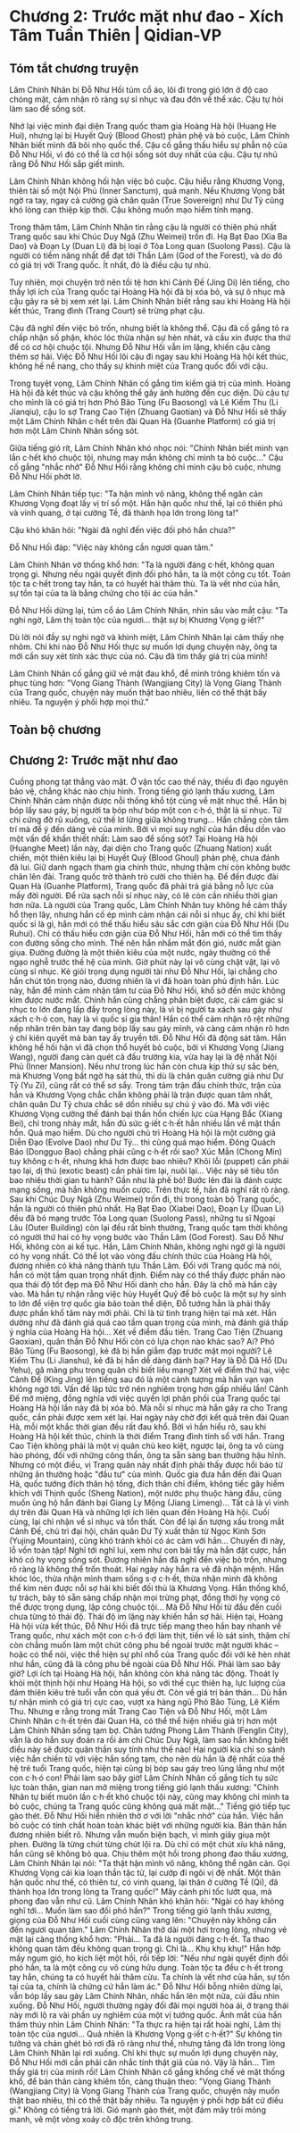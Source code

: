 # Chương 2: Trước mặt như đao - Xích Tâm Tuần Thiên | Qidian-VP

## Tóm tắt chương truyện

Lâm Chính Nhân bị Đỗ Như Hối túm cổ áo, lôi đi trong gió lớn ở độ cao chóng mặt, cảm nhận rõ ràng sự sỉ nhục và đau đớn về thể xác. Cậu tự hỏi làm sao để sống sót.

Nhớ lại việc mình đại diện Trang quốc tham gia Hoàng Hà hội (Huang He Hui), nhưng lại bị Huyết Quỷ (Blood Ghost) phản phệ và bỏ cuộc, Lâm Chính Nhân biết mình đã bôi nhọ quốc thể. Cậu cố gắng thấu hiểu sự phẫn nộ của Đỗ Như Hối, vì đó có thể là cơ hội sống sót duy nhất của cậu. Cậu tự nhủ rằng Đỗ Như Hối sắp giết mình.

Lâm Chính Nhân không hối hận việc bỏ cuộc. Cậu hiểu rằng Khương Vọng, thiên tài số một Nội Phủ (Inner Sanctum), quá mạnh. Nếu Khương Vọng bất ngờ ra tay, ngay cả cường giả chân quân (True Sovereign) như Dư Tỷ cũng khó lòng can thiệp kịp thời. Cậu không muốn mạo hiểm tính mạng.

Trong thâm tâm, Lâm Chính Nhân tin rằng cậu là người có thiên phú nhất Trang quốc sau khi Chúc Duy Ngã (Zhu Weimei) trốn đi. Hạ Bạt Đao (Xia Ba Dao) và Đoạn Ly (Duan Li) đã bị loại ở Tỏa Long quan (Suolong Pass). Cậu là người có tiềm năng nhất để đạt tới Thần Lâm (God of the Forest), và do đó có giá trị với Trang quốc. Ít nhất, đó là điều cậu tự nhủ.

Tuy nhiên, mọi chuyện trở nên tồi tệ hơn khi Cảnh Đế (Jing Di) lên tiếng, cho thấy lợi ích của Trang quốc tại Hoàng Hà hội đã bị xóa bỏ, và sự ô nhục mà cậu gây ra sẽ bị xem xét lại. Lâm Chính Nhân biết rằng sau khi Hoàng Hà hội kết thúc, Trang đình (Trang Court) sẽ trừng phạt cậu.

Cậu đã nghĩ đến việc bỏ trốn, nhưng biết là không thể. Cậu đã cố gắng tỏ ra chấp nhận số phận, khóc lóc thừa nhận sự hèn nhát, và cầu xin được tha thứ để có cơ hội chuộc tội. Nhưng Đỗ Như Hối vẫn im lặng, khiến cậu càng thêm sợ hãi. Việc Đỗ Như Hối lôi cậu đi ngay sau khi Hoàng Hà hội kết thúc, không hề nể nang, cho thấy sự khinh miệt của Trang quốc đối với cậu.

Trong tuyệt vọng, Lâm Chính Nhân cố gắng tìm kiếm giá trị của mình. Hoàng Hà hội đã kết thúc và cậu không thể gây ảnh hưởng đến cục diện. Dù cậu tự cho mình là có giá trị hơn Phó Bão Tùng (Fu Baosong) và Lê Kiếm Thu (Li Jianqiu), cậu lo sợ Trang Cao Tiện (Zhuang Gaotian) và Đỗ Như Hối sẽ thấy một Lâm Chính Nhân c·hết trên đài Quan Hà (Guanhe Platform) có giá trị hơn một Lâm Chính Nhân sống sót.

Giữa tiếng gió rít, Lâm Chính Nhân khó nhọc nói: "Chính Nhân biết mình vạn lần c·hết khó chuộc tội, nhưng may mắn không chỉ mình ta bỏ cuộc..." Cậu cố gắng "nhắc nhở" Đỗ Như Hối rằng không chỉ mình cậu bỏ cuộc, nhưng Đỗ Như Hối phớt lờ.

Lâm Chính Nhân tiếp tục: "Ta hận mình vô năng, không thể ngăn cản Khương Vọng đoạt lấy vị trí số một. Hắn hận quốc như thế, lại có thiên phú và vinh quang, ở tại cường Tề, đã thành họa lớn trong lòng ta!"

Cậu khó khăn hỏi: "Ngài đã nghĩ đến việc đối phó hắn chưa?"

Đỗ Như Hối đáp: "Việc này không cần ngươi quan tâm."

Lâm Chính Nhân vờ thống khổ hơn: "Ta là người đáng c·hết, không quan trọng gì. Nhưng nếu ngài quyết định đối phó hắn, ta là một công cụ tốt. Toàn tộc ta c·hết trong tay hắn, ta có huyết hải thâm thù. Ta là vết nhơ của hắn, sự tồn tại của ta là bằng chứng cho tội ác của hắn."

Đỗ Như Hối dừng lại, túm cổ áo Lâm Chính Nhân, nhìn sâu vào mắt cậu: "Ta nghi ngờ, Lâm thị toàn tộc của ngươi... thật sự bị Khương Vọng g·iết?"

Dù lời nói đầy sự nghi ngờ và khinh miệt, Lâm Chính Nhân lại cảm thấy nhẹ nhõm. Chỉ khi nào Đỗ Như Hối thực sự muốn lợi dụng chuyện này, ông ta mới cần suy xét tính xác thực của nó. Cậu đã tìm thấy giá trị của mình!

Lâm Chính Nhân cố gắng giữ vẻ mặt đau khổ, để mình trông khiêm tốn và phục tùng hơn: "Vọng Giang Thành (Wangjiang City) là Vọng Giang Thành của Trang quốc, chuyện này muốn thật bao nhiêu, liền có thể thật bấy nhiêu. Ta nguyện ý phối hợp mọi thứ."

## Toàn bộ chương

## Chương 2: Trước mặt như đao

Cuồng phong tạt thẳng vào mặt.
Ở vận tốc cao thế này, thiếu đi đạo nguyên bảo vệ, chẳng khác nào chịu hình.
Trong tiếng gió lạnh thấu xương, Lâm Chính Nhân cảm nhận được nỗi thống khổ tột cùng về mặt nhục thể.
Hắn bị bóp lấy sau gáy, bị người ta bóp như bóp một con c·h·ó, thật là sỉ nhục. Tứ chi cứng đờ rũ xuống, cứ thế lơ lửng giữa không trung...
Hắn chẳng còn tâm trí mà để ý đến dáng vẻ của mình.
Bởi vì mọi suy nghĩ của hắn đều dồn vào một vấn đề khẩn thiết nhất:
Làm sao để sống sót?
Tại Hoàng Hà hội (Huanghe Meet) lần này, đại diện cho Trang quốc (Zhuang Nation) xuất chiến, một thiên kiêu lại bị Huyết Quỷ (Blood Ghoul) phản phệ, chưa đánh đã lui. Giữ danh ngạch tham gia chính thức, nhưng thậm chí còn không bước chân lên đài.
Trang quốc trở thành trò cười cho thiên hạ.
Để đến được đài Quan Hà (Guanhe Platform), Trang quốc đã phải trả giá bằng nỗ lực của mấy đời người.
Để rửa sạch nỗi sỉ nhục này, có lẽ còn cần nhiều thời gian hơn nữa.
Là người của Trang quốc, Lâm Chính Nhân tuy không hề cảm thấy hổ thẹn lây, nhưng hắn cố ép mình cảm nhận cái nỗi sỉ nhục ấy, chỉ khi biết quốc sỉ là gì, hắn mới có thể thấu hiểu sâu sắc cơn giận của Đỗ Như Hối (Du Ruhui). Chỉ có thấu hiểu cơn giận của Đỗ Như Hối, hắn mới có thể tìm thấy con đường sống cho mình.
Thế nên hắn nhắm mắt đón gió, nước mắt giàn giụa. Đường đường là một thiên kiêu của một nước, ngày thường có thể ngạo nghễ trước thế hệ của mình. Giờ phút này lại vô cùng chật vật, lại vô cùng sỉ nhục.
Kẻ giỏi trọng dụng người tài như Đỗ Như Hối, lại chẳng cho hắn chút tôn trọng nào, đương nhiên là vì đã hoàn toàn phủ định hắn.
Lúc này, hắn để mình cảm nhận tâm tư của Đỗ Như Hối, khổ sở đến mức không kìm được nước mắt.
Chính hắn cũng chẳng phân biệt được, cái cảm giác sỉ nhục to lớn đang lấp đầy trong lòng này, là vì bị người ta xách sau gáy như xách c·h·ó con, hay là vì quốc sỉ gia thân!
Hắn có thể cảm nhận rõ rệt những nếp nhăn trên bàn tay đang bóp lấy sau gáy mình, và càng cảm nhận rõ hơn ý chí kiên quyết mà bàn tay ấy truyền tới.
Đỗ Như Hối đã động sát tâm.
Hắn không hề hối hận vì đã chọn thổ huyết bỏ cuộc, bởi vì Khương Vọng (Jiang Wang), người đang càn quét cả đấu trường kia, vừa hay lại là đệ nhất Nội Phủ (Inner Mansion). Nếu như trong lúc hắn còn chưa kịp thử sự sắc bén, mà Khương Vọng bất ngờ hạ sát thủ, thì dù là chân quân cường giả như Dư Tỷ (Yu Zi), cũng rất có thể sơ sẩy.
Trong tám trận đấu chính thức, trận của hắn và Khương Vọng chắc chắn không phải là trận được quan tâm nhất, chân quân Dư Tỷ chưa chắc sẽ dồn nhiều sự chú ý vào đó. Mà với việc Khương Vọng cường thế đánh bại thần hồn chiến lực của Hạng Bắc (Xiang Bei), chỉ trong nháy mắt, hắn đủ sức g·iết c·h·ết hắn nhiều lần về mặt thần hồn.
Quá mạo hiểm.
Dù cho người chủ trì Hoàng Hà hội là một cường giả Diễn Đạo (Evolve Dao) như Dư Tỷ... thì cũng quá mạo hiểm.
Đông Quách Báo (Dongguo Bao) chẳng phải cũng c·h·ết rồi sao?
Xúc Mẫn (Chong Min) tuy không c·h·ết, nhưng khá hơn được bao nhiêu? Khôi lỗi (puppet) cần phải tạo lại, dị thú (exotic beast) cần phải tìm lại, nuôi lại... Việc này sẽ tiêu tốn bao nhiêu thời gian tu hành? Gần như là phế bỏ!
Bước lên đài là đánh cược mạng sống, mà hắn không muốn cược.
Trên thực tế, hắn đã nghĩ rất rõ ràng.
Sau khi Chúc Duy Ngã (Zhu Weimei) trốn đi, thì trong toàn bộ Trang quốc, hắn là người có thiên phú nhất.
Hạ Bạt Đao (Xiabei Dao), Đoạn Ly (Duan Li) đều đã bỏ mạng trước Tỏa Long quan (Suolong Pass), những tu sĩ Ngoại Lâu (Outer Building) còn lại đều rất bình thường, Trang quốc tạm thời không có người thứ hai có hy vọng bước vào Thần Lâm (God Forest).
Sau Đỗ Như Hối, không còn ai kế tục.
Hắn, Lâm Chính Nhân, không nghi ngờ gì là người có hy vọng nhất.
Có thể lọt vào vòng đấu chính thức của Hoàng Hà hội, đương nhiên có khả năng thành tựu Thần Lâm.
Đối với Trang quốc mà nói, hắn có một tầm quan trọng nhất định. Điểm này có thể thấy được phần nào qua thái độ tốt đẹp mà Đỗ Như Hối dành cho hắn.
Đây là chỗ mà hắn cậy vào. Mà hắn tự nhận rằng việc hủy Huyết Quỷ để bỏ cuộc là một sự hy sinh to lớn để viện trợ quốc gia bảo toàn thể diện, Đỗ tướng hẳn là phải thấy được phần khổ tâm này mới phải.
Chỉ là từ tình trạng hiện tại mà xét. Hắn dường như đã đánh giá quá cao tầm quan trọng của mình, mà đánh giá thấp ý nghĩa của Hoàng Hà hội...
Xét về điểm đầu tiên.
Trang Cao Tiện (Zhuang Gaoxian), quân thần Đỗ Như Hối còn có lựa chọn nào khác sao?
Ai?
Phó Bão Tùng (Fu Baosong), kẻ đã bị hắn giẫm đạp trước mặt mọi người?
Lê Kiếm Thu (Li Jianshu), kẻ đã bị hắn dễ dàng đánh bại?
Hay là Đỗ Dã Hổ (Du Yehu), gã mãng phu trong quân chỉ biết liều mạng?
Xét về điểm thứ hai, việc Cảnh Đế (King Jing) lên tiếng sau đó là một cảnh tượng mà hắn vạn vạn không ngờ tới.
Vấn đề lập tức trở nên nghiêm trọng hơn gấp nhiều lần!
Cảnh Đế mở miệng, đồng nghĩa với việc quyền lợi phân phối của Trang quốc tại Hoàng Hà hội lần này đã bị xóa bỏ. Mà nỗi sỉ nhục mà hắn gây ra cho Trang quốc, cần phải được xem xét lại.
Hai ngày này chờ đợi kết quả trên đài Quan Hà, mỗi một khắc thời gian đều rất đau khổ.
Bởi vì hắn hiểu rõ, sau khi Hoàng Hà hội kết thúc, chính là thời điểm Trang đình tính sổ với hắn.
Trang Cao Tiện không phải là một vị quân chủ keo kiệt, ngược lại, ông ta vô cùng hào phóng, đối với những công thần, ông ta sẵn sàng ban thưởng hậu hĩnh. Nhưng có một điều, vị Trang quân này nhất định phải thấy được hồi báo từ những ân thưởng hoặc "đầu tư" của mình.
Quốc gia đưa hắn đến đài Quan Hà, quốc tướng đích thân hộ tống, đích thân chỉ điểm, không tiếc gây hiềm khích với Thịnh quốc (Sheng Nation), một nước phụ thuộc hàng đầu, cũng muốn ủng hộ hắn đánh bại Giang Ly Mộng (Jiang Limeng)...
Tất cả là vì vinh dự trên đài Quan Hà và những lợi ích liên quan đến Hoàng Hà hội.
Cuối cùng, lại chỉ nhận về sỉ nhục và tổn thất.
Còn để lại ấn tượng xấu trong mắt Cảnh Đế, chủ trì đại hội, chân quân Dư Tỷ xuất thân từ Ngọc Kinh Sơn (Yujing Mountain), cũng khó tránh khỏi có ác cảm với hắn...
Chuyến đi này, lỗ vốn toàn tập!
Nghĩ tới nghĩ lui, xem như con bài tẩy mà hắn đặt cược, hắn khó có hy vọng sống sót.
Đương nhiên hắn đã nghĩ đến việc bỏ trốn, nhưng rõ ràng là không thể trốn thoát.
Hai ngày này hắn ra vẻ đã nhận mệnh.
Hắn khóc lóc, thừa nhận mình tham sống s·ợ c·h·ết, thừa nhận mình đã không thể kìm nén được nỗi sợ hãi khi biết đối thủ là Khương Vọng. Hắn thống khổ, tự trách, bày tỏ sẵn sàng chấp nhận mọi trừng phạt, đồng thời hy vọng có thể được trọng dụng, lập công chuộc tội...
Mà Đỗ Như Hối từ đầu đến cuối chưa từng tỏ thái độ.
Thái độ im lặng này khiến hắn sợ hãi.
Hiện tại, Hoàng Hà hội vừa kết thúc, Đỗ Như Hối đã trực tiếp mang theo hắn bay nhanh về Trang quốc, như xách một con c·h·ó đợi làm thịt, tiến về lò sát sinh, thậm chí còn chẳng muốn làm một chút công phu bề ngoài trước mặt người khác – hoặc có thể nói, việc thể hiện sự phỉ nhổ của Trang quốc đối với kẻ hèn nhát như hắn, cũng đã là công phu bề ngoài của Đỗ Như Hối.
Phải làm sao bây giờ?
Lợi ích tại Hoàng Hà hội, hắn không còn khả năng tác động. Thoát ly khỏi một thịnh hội như Hoàng Hà hội, so với thế cục thiên hạ, lực lượng của đám thiên kiêu trẻ tuổi vẫn còn quá yếu ớt.
Còn về giá trị bản thân...
Dù hắn tự nhận mình có giá trị cực cao, vượt xa hàng ngũ Phó Bão Tùng, Lê Kiếm Thu.
Nhưng e rằng trong mắt Trang Cao Tiện và Đỗ Như Hối, một Lâm Chính Nhân c·h·ết trên đài Quan Hà, có thể thể hiện nhiều giá trị hơn một Lâm Chính Nhân sống tạm bợ.
Chân tướng Phong Lâm Thành (Fenglin City), vẫn là do hắn suy đoán ra rồi ám chỉ Chúc Duy Ngã, làm sao hắn không biết điều này sẽ được quân thần suy tính như thế nào!
Hai người kia chỉ so sánh việc hắn chiến tử với việc hắn sống tạm, cho nên dù hắn là đệ nhất của thế hệ trẻ tuổi Trang quốc, hiện tại cũng bị bóp sau gáy treo lủng lẳng như một con c·h·ó con!
Phải làm sao bây giờ!
Lâm Chính Nhân cố gắng tích tụ sức lực toàn thân, gian nan mở miệng trong tiếng gió lạnh thấu xương: "Chính Nhân tự biết muôn lần c·h·ết khó chuộc tội này, cũng may không chỉ mình ta bỏ cuộc, chúng ta Trang quốc cũng không quá mất mặt..."
Tiếng gió tiếp tục gào thét.
Đỗ Như Hối hiển nhiên thờ ơ với lời "nhắc nhở" của hắn.
Việc hắn bỏ cuộc có tính chất hoàn toàn khác biệt với những người kia. Bản thân hắn đương nhiên biết rõ.
Nhưng vẫn muốn biện bạch, vì mình giãy giụa một phen.
Đường là từng chút từng chút lội ra. Dù chỉ có một chút xíu khả năng, hắn cũng sẽ không bỏ qua.
Chịu thêm một hồi trong phong đao thấu xương, Lâm Chính Nhân lại nói: "Ta thật hận mình vô năng, không thể ngăn cản. Gọi Khương Vọng cái kia loạn thần tặc tử, lại cướp đi ngôi vị đệ nhất. Một thân hận quốc như thế, có thiên tư, có vinh quang, lại thân ở cường Tề (Qi), đã thành họa lớn trong lòng ta Trang quốc!"
Mây cảnh phi tốc lướt qua, mà phong đao vẫn như cũ.
Lâm Chính Nhân khó khăn hỏi: "Ngài có hay không nghĩ tới... Muốn làm sao đối phó hắn?"
Trong tiếng gió lạnh thấu xương, giọng của Đỗ Như Hối cuối cùng cũng vang lên: "Chuyện này không cần đến ngươi quan tâm."
Lâm Chính Nhân thở dài một hơi trong lòng, nhưng vẻ mặt lại càng thống khổ hơn: "Phải... Ta đã là người đáng c·h·ết. Ta thao không quan tâm đều không quan trọng gì. Chỉ là... Khụ khụ khụ!"
Hắn hớp mấy ngụm gió, ho kịch liệt một hồi, rồi tiếp lời: "Nếu như ngài quyết định đối phó hắn, ta là một công cụ vô cùng hữu dụng. Toàn tộc ta đều c·h·ết trong tay hắn, chúng ta có huyết hải thâm cừu. Ta chính là vết nhơ của hắn, sự tồn tại của ta, chính là chứng cứ hắn làm ác."
Đỗ Như Hối bỗng nhiên dừng lại, vẫn bóp lấy sau gáy Lâm Chính Nhân, nhấc hắn lên một nửa, cúi đầu nhìn xuống.
Đỗ Như Hối, người thường ngày đối đãi mọi người hòa ái, ở trạng thái này mới lộ ra vài phần uy nghiêm của một vị tướng quốc.
Ánh mắt của hắn thâm thúy nhìn Lâm Chính Nhân: "Ta thực ra hiện tại rất hoài nghi, Lâm thị toàn tộc của ngươi... Quả nhiên là Khương Vọng g·iết c·h·ết?"
Sự không tin tưởng và chán ghét bỏ rơi đã rõ ràng như thế, nhưng tảng đá lớn trong lòng Lâm Chính Nhân lại rơi xuống.
Chỉ khi thực sự muốn lợi dụng chuyện này, Đỗ Như Hối mới cần phải cân nhắc tính thật giả của nó.
Vậy là hắn... Tìm thấy giá trị của mình rồi!
Lâm Chính Nhân cố gắng khống chế vẻ mặt thống khổ, để bản thân càng khiêm tốn, càng thuận theo: "Vọng Giang Thành (Wangjiang City) là Vọng Giang Thành của Trang quốc, chuyện này muốn thật bao nhiêu, thì có thể thật bấy nhiêu. Ta nguyện ý phối hợp bất cứ điều gì."
Không có tiếng trả lời.
Gió mạnh gào thét, một đám mây trôi mỏng manh, vẽ một vòng xoáy cô độc trên không trung.